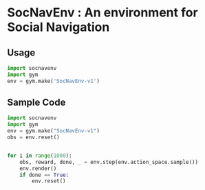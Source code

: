 # SocNavEnv : An environment for Social Navigation

## Usage
```python
import socnavenv
import gym
env = gym.make('SocNavEnv-v1')
```
## Sample Code
```python
import socnavenv
import gym
env = gym.make("SocNavEnv-v1") 
obs = env.reset()


for i in range(1000):
    obs, reward, done, _ = env.step(env.action_space.sample())
    env.render()
    if done == True:
        env.reset()
```